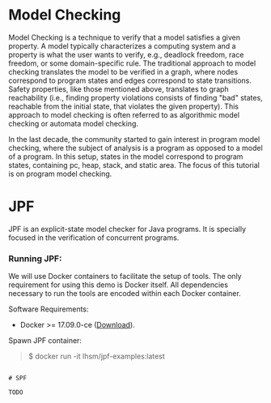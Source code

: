 # Model Checking

Model Checking is a technique to verify that a model satisfies a given property. A model typically characterizes a computing system and a property is what the user wants to verify, e.g., deadlock freedom, race freedom, or some domain-specific rule. The traditional approach to model checking translates the model to be verified in a graph, where nodes correspond to program states and edges correspond to state transitions. Safety properties, like those mentioned above, translates to graph reachability (i.e., finding property violations consists of finding "bad" states, reachable from the initial state, that violates the given property). This approach to model checking is often referred to as algorithmic model checking or automata model checking. 

In the last decade, the community started to gain interest in program model checking, where the subject of analysis is a program as opposed to a model of a program. In this setup, states in the model correspond to program states, containing pc, heap, stack, and static area. The focus of this tutorial is on program model checking.

# JPF

JPF is an explicit-state model checker for Java programs.  It is specially focused in the verification of concurrent programs.

### Running JPF:

We will use Docker containers to facilitate the setup of tools.  The only requirement for using this demo is Docker itself.  All dependencies necessary to run the tools are encoded within each Docker container.

Software Requirements:
- Docker >= 17.09.0-ce ([Download](https://store.docker.com/search?offering=enterprise&type=edition)).

Spawn JPF container:
> $ docker run -it lhsm/jpf-examples:latest

```

# SPF

TODO
